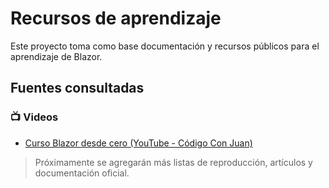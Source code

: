 # Recursos de aprendizaje

Este proyecto toma como base documentación y recursos públicos para el aprendizaje de Blazor.

## Fuentes consultadas

### 📺 Videos

* [Curso Blazor desde cero (YouTube - Código Con Juan)](https://www.youtube.com/watch?v=weda0npFxtk&list=PLZyYSwe8s1lx21k4DIDlXL2NNWh4W0TYa)

> Próximamente se agregarán más listas de reproducción, artículos y documentación oficial.

